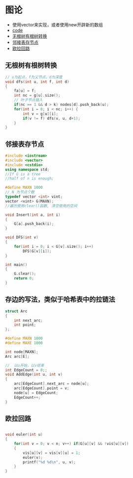 图论
===


- 使用vector来实现，或者使用new开辟新的数组
- [code](邻接表.cpp)
- [无根树有根树转换](#无根树有根树转换)
- [邻接表存节点](#邻接表存节点)
- [欧拉回路](#欧拉回路)



无根树有根树转换
---

```c
// u为起点，f为父节点，d为深度
void dfs(int u, int f, int d)
{
    fa[u] = f;
    int nc = g[u].size();
    // 叶子节点插入
    if(nc == 1 && d > k) nodes[d].push_back(u);
    for(int i = 0; i < nc; i++) {
        int v = g[u][i];
        if(v != f) dfs(v, u, d+1);
    }
}
```


邻接表存节点
---

```cpp
#include <iostream>
#include <vector>
#include <cstdio>
using namespace std;
//If G is a tree
//half of n is enough;

#define MAXN 1000
// N 为节点个数
typedef vector <int> vint;
vector <vint> G(MAXN);
//遍历使用clear()函数, 清空使用的空间

void Insert(int a, int i)
{
    G[a].push_back(i);
}

void DFS(int v)
{
    for(int i = 0; i < G[v].size(); i++)
        DFS(G[v][i]);
}

int main()
{
    G.clear();
    return 0;
}

```

存边的写法，类似于哈希表中的拉链法
---

```cpp
struct Arc
{
    int next_arc;
    int point;
};

#define MAXN 1000
#define MAXE 1000

int node[MAXN];
Arc arc[E];

//  以u开始，以v结束
int EdgeCount = 0;;
void AddEdge(int u, int v)
{
    arc[EdgeCount].next_arc = node[u];
    arc[EdgeCount].point = v;
    node[u] = EdgeCount;
    EdgeCount++;
}
```

欧拉回路
---

```c

void euler(int u)
{
    for(int v = 0; v < n; v++) if(G[u][v] && !vis[u][v])
    {
        vis[u][v] = vis[v][u] = 1;
        euler(v);
        printf("%d %d\n", u, v);
    }
}

```

